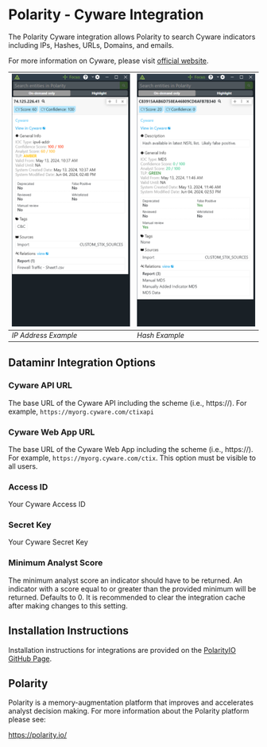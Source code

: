 # Polarity - Cyware Integration

The Polarity Cyware integration allows Polarity to search Cyware indicators including IPs, Hashes, URLs, Domains, and emails.

For more information on Cyware, please visit [official website](https://www.cyware.com/).

| ![](./assets/integration-example-ip.png) | ![](./assets/integration-example-hash.png) |
|------------------------------------------|--------------------------------------------|
| *IP Address Example*                     | *Hash Example*                             |

## Dataminr Integration Options
### Cyware API URL
The base URL of the Cyware API including the scheme (i.e., https://). For example, `https://myorg.cyware.com/ctixapi`

### Cyware Web App URL
The base URL of the Cyware Web App including the scheme (i.e., https://). For example, `https://myorg.cyware.com/ctix`. This option must be visible to all users.

### Access ID
Your Cyware Access ID

### Secret Key
Your Cyware Secret Key

### Minimum Analyst Score

The minimum analyst score an indicator should have to be returned. An indicator with a score equal to or greater than the provided minimum will be returned. Defaults to 0. It is recommended to clear the integration cache after making changes to this setting.

## Installation Instructions

Installation instructions for integrations are provided on the [PolarityIO GitHub Page](https://polarityio.github.io/).

## Polarity

Polarity is a memory-augmentation platform that improves and accelerates analyst decision making.  For more information about the Polarity platform please see:

https://polarity.io/
